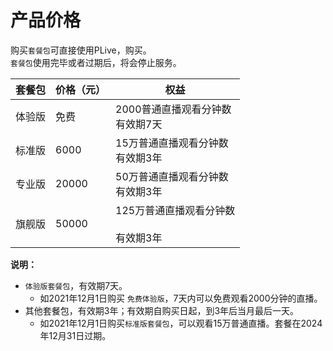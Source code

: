 # 产品价格

购买`套餐包`可直接使用PLive，购买。    
`套餐包`使用完毕或者过期后，将会停止服务。    

| 套餐包 | 价格（元） | 权益  |
| -| - | - |
| 体验版 | 免费 | 2000普通直播观看分钟数<br>有效期7天 |
| 标准版 | 6000 | 15万普通直播观看分钟数<br>有效期3年  |
| 专业版 | 20000 |  50万普通直播观看分钟数<br>有效期3年  |
| 旗舰版 | 50000 | 125万普通直播观看分钟数<br><br>有效期3年  |

**说明：**
- `体验版套餐包`，有效期7天。
    - 如2021年12月1日购买 `免费体验版`，7天内可以免费观看2000分钟的直播。
- 其他套餐包，有效期3年；有效期自购买日起，到3年后当月最后一天。
    - 如2021年12月1日购买`标准版套餐包`，可以观看15万普通直播。套餐在2024年12月31日过期。
